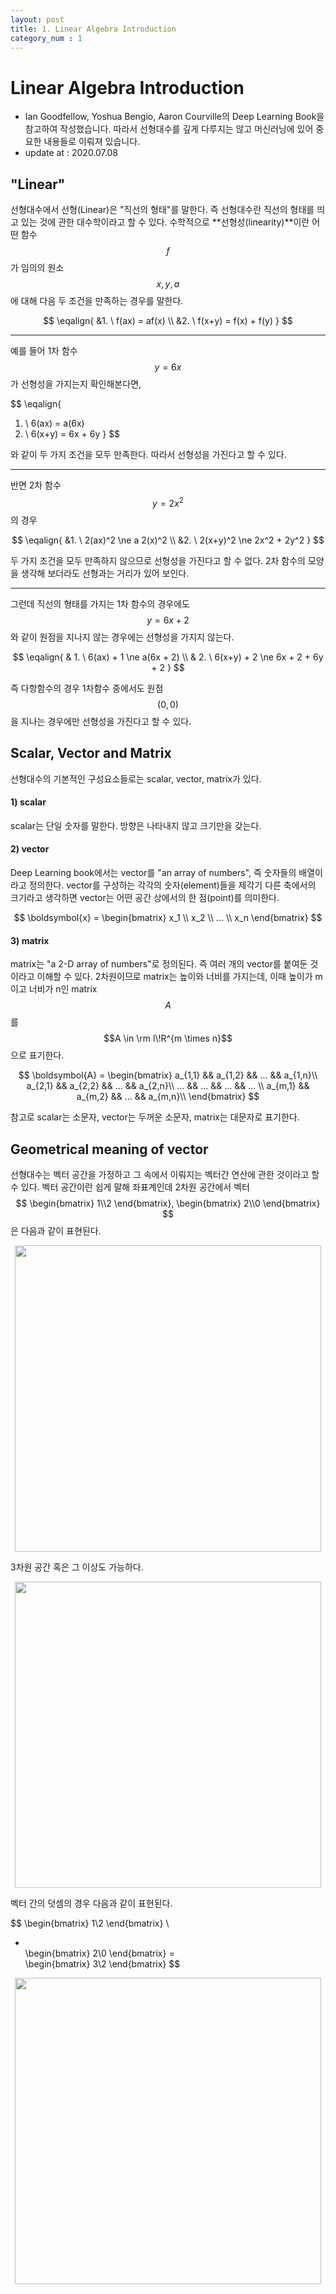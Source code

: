 ```yaml
---
layout: post
title: 1. Linear Algebra Introduction
category_num : 1
---
```


# Linear Algebra Introduction

- Ian Goodfellow, Yoshua Bengio, Aaron Courville의 Deep Learning Book을 참고하여 작성했습니다. 따라서 선형대수를 깊게 다루지는 않고 머신러닝에 있어 중요한 내용들로 이뤄져 있습니다.
- update at : 2020.07.08

## "Linear"

선형대수에서 선형(Linear)은 "직선의 형태"를 말한다. 즉 선형대수란 직선의 형태를 띄고 있는 것에 관한 대수학이라고 할 수 있다. 수학적으로 **선형성(linearity)**이란 어떤 함수 $$f$$가 임의의 원소 $$x, y, a$$에 대해 다음 두 조건을 만족하는 경우를 말한다.

$$
\eqalign{
&1. \ f(ax) = af(x) \\
&2. \ f(x+y) = f(x) + f(y)
}
$$

---

예를 들어 1차 함수 $$y = 6x$$가 선형성을 가지는지 확인해본다면,

$$
\eqalign{
1. \ 6(ax) = a(6x)
2. \ 6(x+y) = 6x + 6y
}
$$

와 같이 두 가지 조건을 모두 만족한다. 따라서 선형성을 가진다고 할 수 있다.

---

반면 2차 함수 $$y = 2x^2$$의 경우

$$
\eqalign{
&1. \ 2(ax)^2 \ne a 2(x)^2 \\
&2. \ 2(x+y)^2 \ne 2x^2 + 2y^2
}
$$

두 가지 조건을 모두 만족하지 않으므로 선형성을 가진다고 할 수 없다. 2차 함수의 모양을 생각해 보더라도 선형과는 거리가 있어 보인다.

---

그런데 직선의 형태를 가지는 1차 함수의 경우에도 $$y = 6x + 2$$ 와 같이 원점을 지나지 않는 경우에는 선형성을 가지지 않는다.

$$
\eqalign{
& 1. \ 6(ax) + 1 \ne a(6x + 2) \\
& 2. \ 6(x+y) + 2 \ne 6x + 2 + 6y + 2
}
$$

즉 다항함수의 경우 1차함수 중에서도 원점 $$(0,0)$$을 지나는 경우에만 선형성을 가진다고 할 수 있다.

## Scalar, Vector and Matrix

선형대수의 기본적인 구성요소들로는 scalar, vector, matrix가 있다.

#### 1) scalar

scalar는 단일 숫자를 말한다. 방향은 나타내지 않고 크기만을 갖는다.

#### 2) vector

Deep Learning book에서는 vector를 "an array of numbers", 즉 숫자들의 배열이라고 정의한다. vector를 구성하는 각각의 숫자(element)들을 제각기 다른 축에서의 크기라고 생각하면 vector는 어떤 공간 상에서의 한 점(point)를 의미한다.

$$
\boldsymbol{x} =
\begin{bmatrix}
x_1 \\
x_2 \\
... \\
x_n
\end{bmatrix}
$$

#### 3) matrix

matrix는 "a 2-D array of numbers"로 정의된다. 즉 여러 개의 vector를 붙여둔 것이라고 이해할 수 있다. 2차원이므로 matrix는 높이와 너비를 가지는데, 이때 높이가 m이고 너비가 n인 matrix $$A$$를 $$A \in \rm l\!R^{m \times n}$$으로 표기한다.

$$
\boldsymbol{A} =
\begin{bmatrix}
a_{1,1} && a_{1,2} && ... && a_{1,n}\\
a_{2,1} && a_{2,2} && ... && a_{2,n}\\
... && ... && ... && ... \\
a_{m,1} && a_{m,2} && ... && a_{m,n}\\
\end{bmatrix}
$$

참고로 scalar는 소문자, vector는 두꺼운 소문자, matrix는 대문자로 표기한다.

## Geometrical meaning of vector

선형대수는 벡터 공간을 가정하고 그 속에서 이뤄지는 벡터간 연산에 관한 것이라고 할 수 있다. 벡터 공간이란 쉽게 말해 좌표계인데 2차원 공간에서 벡터 $$
\begin{bmatrix}
1\\2
\end{bmatrix},
\begin{bmatrix}
2\\0
\end{bmatrix}
$$ 은 다음과 같이 표현된다.

<img src="{{site.image_url}}/study/2d_vector.png" style="width:35em; display: block; margin: 0px auto;">

3차원 공간 혹은 그 이상도 가능하다.

<img src="{{site.image_url}}/study/3d_vector.png" style="width:35em; display: block; margin: 0px auto;">

벡터 간의 덧셈의 경우 다음과 같이 표현된다.

$$
\begin{bmatrix}
1\\2
\end{bmatrix} \
+ \
\begin{bmatrix}
2\\0
\end{bmatrix}
= \
\begin{bmatrix}
3\\2
\end{bmatrix}
$$

<img src="{{site.image_url}}/study/2d_vector_add.png" style="width:35em; display: block; margin: 0px auto;">
